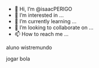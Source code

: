 - 👋 Hi, I’m @isaacPERIGO
- 👀 I’m interested in ...
- 🌱 I’m currently learning ...
- 💞️ I’m looking to collaborate on ...
- 📫 How to reach me ...

<!---
isaacPERIGO/isaacPERIGO is a ✨ special ✨ repository because its `README.md` (this file) appears on your GitHub profile.
You can click the Preview link to take a look at your changes.
--->aluno wistremundo
jogar bola
